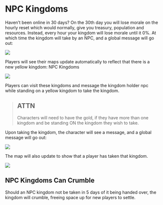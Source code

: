 # NPC Kingdoms

Haven’t been online in 30 days? On the 30th day you will lose morale on the 
hourly reset which would normally, give you treasury, population and resources. 
Instead, every hour your kingdom will lose morale until it 0%. At which time the kingdom 
will take by an NPC, and a global message will go out:

<div class="mb-4">
    <a href="/storage/info/npc-kingdoms/images/kingdom-given-to-npc.png" class="glightbox">
        <img src="/storage/info/npc-kingdoms/images/kingdom-given-to-npc.png" class="img-fluid" />
    </a>
</div>

Players will see their maps update automatically to reflect that there is a new yellow kingdom: NPC Kingdoms

<div class="mb-4">
    <a href="/storage/info/npc-kingdoms/images/npc-kingdom.png" class="glightbox">
        <img src="/storage/info/npc-kingdoms/images/npc-kingdom.png" class="img-fluid" />
    </a>
</div>

Players can visit these kingdoms and message the kingdom holder npc while standing on a yellow 
kingdom to take the kingdom.

> ## ATTN
>
> Characters will need to have the gold, if they have more than one kingdom and be standing ON the kingdom they wish
> to take.

Upon taking the kingdom, the character will see a message, and a global message will go out:

<div class="mb-4">
    <a href="/storage/info/npc-kingdoms/images/took-npc-kingdom.png" class="glightbox">
        <img src="/storage/info/npc-kingdoms/images/took-npc-kingdom.png" class="img-fluid" />
    </a>
</div>

The map will also update to show that a player has taken that kingdom.

<div class="mb-4">
    <a href="/storage/info/npc-kingdoms/images/took-kingdom.png" class="glightbox">
        <img src="/storage/info/npc-kingdoms/images/took-kingdom.png" class="img-fluid" />
    </a>
</div>

## NPC Kingdoms Can Crumble

Should an NPC kingdom not be taken in 5 days of it being handed over, the kingdom will crumble, freeing space up
for new players to settle.
